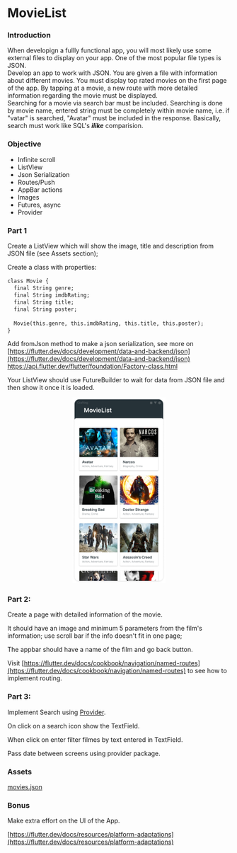 # MovieList

### Introduction

When developign a fullly functional app, you will most likely use some external files to display on your app. One of the most popular file types is JSON.  
Develop an app to work with JSON. You are given a file with information about different movies.
You must display top rated movies on the first page of the app. By tapping at a movie, a new route with more detailed information regarding the movie must be displayed.  
Searching for a movie via search bar must be included. Searching is done by movie name, entered string must be completely within movie name, i.e. if "vatar" is searched, "Avatar" must be included in the response. Basically, search must work like SQL's ***ilike*** comparision.

### Objective

- Infinite scroll
- ListView
- Json Serialization
- Routes/Push
- AppBar actions
- Images
- Futures, async
- Provider

### Part 1

Create a ListView which will show the image, title and description from JSON file (see Assets section);

Create a class with properties:

```
class Movie {
  final String genre;
  final String imdbRating;
  final String title;
  final String poster;

  Movie(this.genre, this.imdbRating, this.title, this.poster);
}
```

Add fromJson method to make a json serialization, see more on [https://flutter.dev/docs/development/data-and-backend/json](https://flutter.dev/docs/development/data-and-backend/json)
https://api.flutter.dev/flutter/foundation/Factory-class.html

Your ListView should use FutureBuilder to wait for data from JSON file and then show it once it is loaded.

<center>
<img src="https://github.com/alem-01/alem_public/blob/master/resources/movieList.01.png?raw=true" style = "width: 210px !important; height: 420px !important;"/>
</center>

### Part 2:

Create a page with detailed information of the movie.

It should have an image and minimum 5 parameters from the film's information; use scroll bar if the info doesn't fit in one page;

The appbar should have a name of the film and go back button.

Visit  [https://flutter.dev/docs/cookbook/navigation/named-routes](https://flutter.dev/docs/cookbook/navigation/named-routes) to see how to implement routing.

### Part 3:

Implement Search using [Provider](https://pub.dev/packages/provider).

On click on a search icon show the TextField. 

When click on enter filter filmes by text entered in TextField.

Pass date between screens using provider package.

### **Assets**
  [movies.json](https://github.com/alem-01/alem_public/blob/master/subjects/flutter_piscine/movieList/movies.json)


### **Bonus**
  Make extra effort on the UI of the App.

[https://flutter.dev/docs/resources/platform-adaptations](https://flutter.dev/docs/resources/platform-adaptations)

